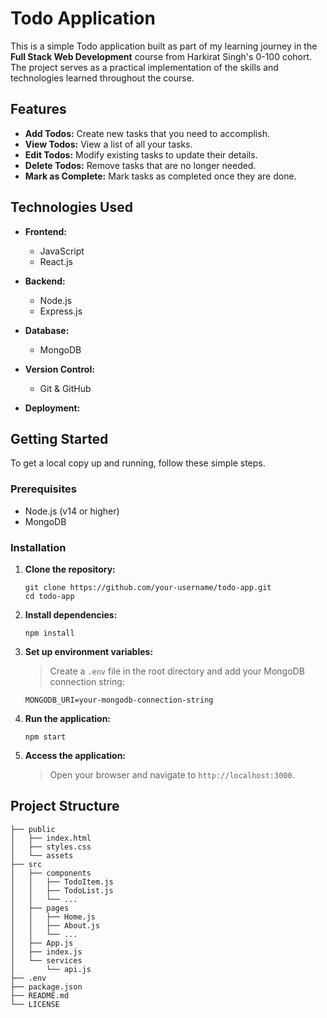 
# Todo Application

This is a simple Todo application built as part of my learning journey in the **Full Stack Web Development** course from Harkirat Singh's 0-100 cohort. The project serves as a practical implementation of the skills and technologies learned throughout the course.

## Features

- **Add Todos:** Create new tasks that you need to accomplish.
- **View Todos:** View a list of all your tasks.
- **Edit Todos:** Modify existing tasks to update their details.
- **Delete Todos:** Remove tasks that are no longer needed.
- **Mark as Complete:** Mark tasks as completed once they are done.

## Technologies Used

- **Frontend:** 
  - JavaScript
  - React.js

- **Backend:**
  - Node.js
  - Express.js

- **Database:**
  - MongoDB

- **Version Control:**
  - Git & GitHub

- **Deployment:**

## Getting Started

To get a local copy up and running, follow these simple steps.

### Prerequisites

- Node.js (v14 or higher)
- MongoDB

### Installation

1. **Clone the repository:**

   ```
   git clone https://github.com/your-username/todo-app.git
   cd todo-app
   ```
  2. **Install dependencies:**
	  ```
	  npm install
	  ```
  3. **Set up environment variables:**
	  > Create a `.env` file in the root directory and add your MongoDB connection string:
  	  ```
	  MONGODB_URI=your-mongodb-connection-string
	  ```
  4. **Run the application:**
	  ```
	  npm start
	  ```
  5. **Access the application:**
	  > Open your browser and navigate to `http://localhost:3000`.
	  
 ## Project Structure
```plaintext
├── public
│   ├── index.html
│   ├── styles.css
│   └── assets
├── src
│   ├── components
│   │   ├── TodoItem.js
│   │   ├── TodoList.js
│   │   └── ...
│   ├── pages
│   │   ├── Home.js
│   │   ├── About.js
│   │   └── ...
│   ├── App.js
│   ├── index.js
│   └── services
│       └── api.js
├── .env
├── package.json
├── README.md
└── LICENSE
```
	 
